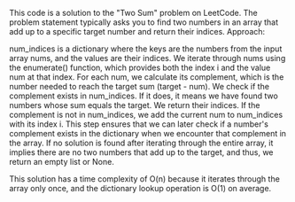 This code is a solution to the "Two Sum" problem on LeetCode. The problem statement typically asks you to find two numbers in an array that add up to a specific target number and return their indices. 
Approach:

num_indices is a dictionary where the keys are the numbers from the input array nums, and the values are their indices.
We iterate through nums using the enumerate() function, which provides both the index i and the value num at that index.
For each num, we calculate its complement, which is the number needed to reach the target sum (target - num).
We check if the complement exists in num_indices. If it does, it means we have found two numbers whose sum equals the target. We return their indices.
If the complement is not in num_indices, we add the current num to num_indices with its index i. This step ensures that we can later check if a number's complement exists in the dictionary when we encounter that complement in the array.
If no solution is found after iterating through the entire array, it implies there are no two numbers that add up to the target, and thus, we return an empty list or None.

This solution has a time complexity of O(n) because it iterates through the array only once, and the dictionary lookup operation is O(1) on average.





